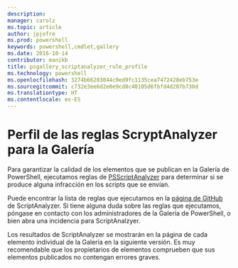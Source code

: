 ```yaml
---
description: 
manager: carolz
ms.topic: article
author: jpjofre
ms.prod: powershell
keywords: powershell,cmdlet,gallery
ms.date: 2016-10-14
contributor: manikb
title: psgallery_scriptanalyzer_rule_profile
ms.technology: powershell
ms.openlocfilehash: 3274b66203044c0ed9fc1135cea7472428eb753e
ms.sourcegitcommit: c732e3ee6d2e0e9cd8c40105d6fbfd4d207b730d
ms.translationtype: HT
ms.contentlocale: es-ES
---
```

# <a name="scriptanazlyer-rule-profile-for-gallery"></a>Perfil de las reglas ScryptAnalyzer para la Galería
Para garantizar la calidad de los elementos que se publican en la Galería de PowerShell, ejecutamos reglas de [PSScriptAnalyzer](https://github.com/PowerShell/PSScriptAnalyzer) para determinar si se produce alguna infracción en los scripts que se envían.

Puede encontrar la lista de reglas que ejecutamos en la [página de GitHub](https://github.com/PowerShell/PSScriptAnalyzer/blob/development/Engine/Settings/PSGallery.psd1) de ScriptAnalyzer.
Si tiene alguna duda sobre las reglas que ejecutamos, póngase en contacto con los administradores de la Galería de PowerShell, o bien abra una incidencia para ScriptAnalzyer.

Los resultados de ScriptAnalyzer se mostrarán en la página de cada elemento individual de la Galería en la siguiente versión. Es muy recomendable que los propietarios de elementos comprueben que sus elementos publicados no contengan errores graves.

